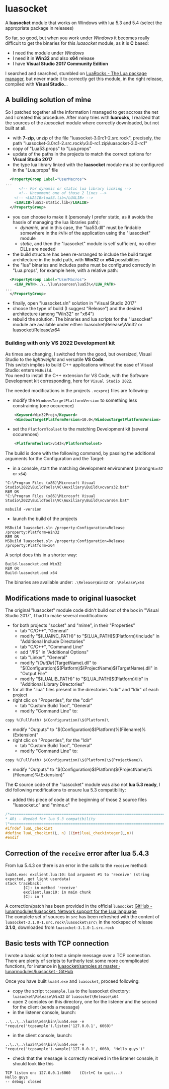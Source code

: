 # luasocket

A **luasocket** module that works on Windows with lua 5.3 and 5.4 (select the appropriate package in releases)

So far, so good, but when you work under *Windows* it becomes really difficult to get the binaries for this *luasocket* module, as it is **C** based:
- I need the module under *Windows*
- I need it in **Win32** and also **x64** release
- I have **Visual Studio 2017 Community Edition**

I searched and searched, stumbled on [LuaRocks - The Lua package manager](https://luarocks.org/), but never made it to correctly get this module, in the right release, compiled with **Visual Studio**...

## A building solution of mine

So I patched together all the information I managed to get accross the net and I created this procedure.
After many tries with **luarocks**, I realized that the sources of the *luasocket* module where correctly downloaded, but not built at all.

- with **7-zip**, unzip of the file "luasocket-3.0rc1-2.src.rock", precisely, the path "luasocket-3.0rc1-2.src.rock\v3.0-rc1.zip\luasocket-3.0-rc1\"
- copy of "Lua53.props" to "Lua.props"
- update of the paths in the projects to match the correct options for **Visual Studio 2017**
- the type lua library linked with the **luasocket** module must be configured in the "Lua.props" file
```xml
  <PropertyGroup Label="UserMacros">
...
	  <!-- For dynamic or static lua library linking -->
	  <!-- Uncomment one of those 2 lines -->
    <!-- <LUALIB>lua53.lib</LUALIB> -->
    <LUALIB>lua53-static.lib</LUALIB>
  </PropertyGroup>
```
- you can choose to make it (personaly I prefer static, as it avoids the hassle of managing the lua libraries path):
  - *dynamic*, and in this case, the "lua53.dll" must be findable somewhere in the `PATH` of the application using the "luasocket" module
  - *static*, and then the "luasocket" module is self sufficient, no other DLLs are needed
- the build structure has been re-arranged to include the build target architecture in the build path, with **Win32** or **x64** possibilities
- the "lua" binaries and includes paths must be configured correctly in "Lua.props", for example here, with a relative path:
```xml
  <PropertyGroup Label="UserMacros">
    <LUA_PATH>..\..\lua\sources\lua53\</LUA_PATH>
...
  </PropertyGroup>
```
- finally, open "luasocket.sln" solution in "Visual Studio 2017"
- choose the type of build (I suggest "Release") and the desired architecture (among "Win32" or "x64")
- rebuild the solution.
The binaries and lua scripts for the "luasocket" module are available under either:
luasocket\Release\Win32
or
luasocket\Release\x64

### Building with only VS 2022 Development kit

As times are changing, I switched from the good, but oversized, Visual Studio to the _lightweight_ and versatile **VS Code**.  
This switch implies to build C++ applications without the ease of Visual Studio: enters `MsBuild`.  
You need to install the C++ extension for VS Code, with the Software Development kit corresponding, here for `Visual Studio 2022`.

The needed modifications in the projects `.vcxproj` files are following:
- modify the `WindowsTargetPlatformVersion` to something less constraining (one occurence)
```xml
    <Keyword>Win32Proj</Keyword>
    <WindowsTargetPlatformVersion>10.0</WindowsTargetPlatformVersion>
```
- set the `PlatformToolset` to the matching Development kit (several occurences)
```xml
    <PlatformToolset>v143</PlatformToolset>
```

The build is done with the following command, by passing the additional arguments for the Configuration and the Target:
- in a console, start the matching development environment (among `Win32` or `x64`)
```batch
"C:\Program Files (x86)\Microsoft Visual Studio\2022\BuildTools\VC\Auxiliary\Build\vcvars32.bat"
REM OR
"C:\Program Files (x86)\Microsoft Visual Studio\2022\BuildTools\VC\Auxiliary\Build\vcvars64.bat"

msbuild -version
```
- launch the build of the projects
```batch
MSBuild luasocket.sln /property:Configuration=Release /property:Platform=Win32
REM OR
MSBuild luasocket.sln /property:Configuration=Release /property:Platform=x64
```

A script does this in a shorter way:
```batch
Build-luasocket.cmd Win32
REM OR
Build-luasocket.cmd x64
```

The binaries are available under: `.\Release\Win32` or `.\Release\x64`


## Modifications made to original luasocket

The original "luasocket" module code didn't build out of the box in "Visual Studio 2017", I had to make several modifications:
- for both projects "socket" and "mime", in their "Properties"
  - tab "C/C++", "General"
  - modify "$(LUAINC_PATH)" to "$(LUA_PATH)$(Platform)\include" in "Additional Include Directories"
  - tab "C/C++", "Command Line"
  - add "/FS" in "Additional Options"
  - tab "Linker", "General"
  - modify "$(OutDir)$(TargetName).dll" to "$(Configuration)\$(Platform)\$(ProjectName)\$(TargetName).dll" in "Output File"
  - modify "$(LUALIB_PATH)" to "$(LUA_PATH)$(Platform)\lib" in "Additional Library Directories"
- for all the ".lua" files present in the directories "cdir" and "ldir" of each project
- right clic on "Properties", for the "cdir"
  - tab "Custom Build Tool", "General"
  - modify "Command Line" to:
```batch
copy %(FullPath) $(Configuration)\$(Platform)\
```
  - modify "Outputs" to "$(Configuration)\$(Platform)\%(Filename)%(Extension)"
- right clic on "Properties", for the "ldir"
  - tab "Custom Build Tool", "General"
  - modify "Command Line" to:
```batch
copy %(FullPath) $(Configuration)\$(Platform)\$(ProjectName)\
```
  - modify "Outputs" to "$(Configuration)\$(Platform)\$(ProjectName)\%(Filename)%(Extension)"


The **C** source code of the "luasocket" module was also not **lua 5.3 ready**, I did following modifications to ensure lua 5.3 compatibility:
- added this piece of code at the beginning of those 2 source files "luasocket.c" and "mime.c"
```c
/*=========================================================================*\
* ARi - Needed for lua 5.3 compatibility
\*=========================================================================*/
#ifndef luaL_checkint
#define luaL_checkint(L, n) ((int)luaL_checkinteger(L,n))
#endif
```

## Correction of the `receive` error after lua 5.4.3

From lua 5.4.3 on there is an error in the calls to the `receive` method:
```
lua54.exe: exclient.lua:10: bad argument #1 to 'receive' (string expected, got light userdata)
stack traceback:
        [C]: in method 'receive'
        exclient.lua:10: in main chunk
        [C]: in ?
```

A correction/patch has been provided in the official `luasocket` [GitHub - lunarmodules/luasocket: Network support for the Lua language](https://github.com/lunarmodules/luasocket)  
The complete set of sources in `src` has been refreshed with the content of `luasocket-3.1.0-1.src.rock\luasocket\src\` in the rockspec of release **3.1.0**, downloaded from `luasocket-3.1.0-1.src.rock`

## Basic tests with TCP connection

I wrote a basic script to test a simple message over a TCP connection. There are plenty of scripts to furtherly test some more commplicated functions, 
for instance in [luasocket/samples at master · lunarmodules/luasocket · GitHub](https://github.com/lunarmodules/luasocket/tree/master/samples)

Once you have built `lua54.exe` and `luasocket`, proceed following:
- copy the script `tcpsample.lua` to the luasocket directory: `luasocket\Release\Win32` or `luasocket\Release\x64`
- open 2 consoles on this directory, one for the listener and the second for the client (sends a message)
- in the listener console, launch:
```batch
..\..\..\lua54\x64\bin\lua54.exe -e "require('tcpsample').listen('127.0.0.1', 6060)"
```
- in the client console, launch:
```batch
..\..\..\lua54\x64\bin\lua54.exe -e "require('tcpsample').sample('127.0.0.1', 6060, 'Hello guys')"
```
- check that the message is correctly received in the listener console, it should look like this
```
TCP listen on: 127.0.0.1:6060    (Ctrl+C to quit...)
Hello guys
-- debug: closed
```
